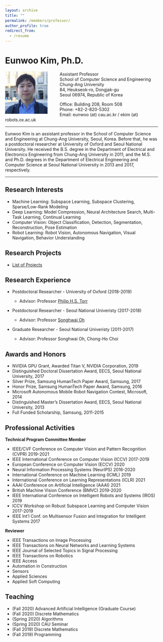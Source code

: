 ```yaml
---
layout: archive
title: ""
permalink: /members/professor/
author_profile: true
redirect_from:
  - /resume
---
```


# Eunwoo Kim, Ph.D.

<img src='/images/IMG_6690_small.jpg' width="140" align="left" style="margin-right:40px">      

Assistant Professor      
School of Computer Science and Engineering        
Chung-Ang University    
84, Heukseok-ro, Dongjak-gu       
Seoul 06974, Republic of Korea 

Office: Building 208, Room 508   
Phone: +82-2-820-5302     
Email: eunwoo (at) cau.ac.kr / ekim (at) robots.ox.ac.uk      

-------
Eunwoo Kim is an assistant professor in the School of Computer Science and Engineering at Chung-Ang University, Seoul, Korea. Before that, he was a postdoctoral researcher at University of Oxford and Seoul National University. He received the B.S. degree in the Department of Electrical and Electronics Engineering from Chung-Ang University in 2011, and the M.S. and Ph.D. degrees in the Department of Electrical Engineering and Computer Science at Seoul National University in 2013 and 2017, respectively.

-------

## Research Interests
- Machine Learning: Subspace Learning, Subspace Clustering, Sparse/Low-Rank Modeling
- Deep Learning: Model Compression, Neural Architecture Search, Multi-Task Learning, Continual Learning
- Computer Vision: Object Classification, Detection, Segmentation, Reconstruction, Pose Estimation
- Robot Learning: Robot Vision, Autonomous Navigation, Visual Navigation, Behavior Understanding

## Research Projects
* [List of Projects](https://vllab-cau.github.io/research/) 

## Research Experience
* Postdoctoral Researcher - University of Oxford (2018-2019)    
  * Advisor: Professor [Philip H.S. Torr](http://www.robots.ox.ac.uk/~phst/)

* Postdoctoral Researcher - Seoul National Univeristy (2017-2018)
  * Advisor: Professor [Songhwai Oh](http://rllab.snu.ac.kr/people/songhwai-oh)
  
* Graduate Researcher - Seoul National Univeristy (2011-2017)
  * Advisor: Professor Songhwai Oh, Chong-Ho Choi
   
## Awards and Honors
* NVIDIA GPU Grant, Awarded Titan V, NVIDIA Corporation, 2019
* Distinguished Doctoral Dissertation Award, EECS, Seoul National University, 2017
* Silver Prize, Samsung HumanTech Paper Award, Samsung, 2017
* Honor Prize, Samsung HumanTech Paper Award, Samsung, 2016
* Microsoft Autonomous Mobile Robot Navigation Contest, Microsoft, 2014
* Distinguished Master’s Dissertation Award, EECS, Seoul National University, 2013
* Full Funded Scholarship, Samsung, 2011-2015


## Professional Activities
**Technical Program Committee Member**
* IEEE/CVF Conference on Computer Vision and Pattern Recognition (CVPR) 2019-2021
* IEEE International Conference on Computer Vision (ICCV) 2017-2019
* European Conference on Computer Vision (ECCV) 2020
* Neural Information Processing Systems (NeurIPS) 2016-2020
* International Conference on Machine Learning (ICML) 2019
* International Conference on Learning Representations (ICLR) 2021
* AAAI Conference on Artificial Intelligence (AAAI) 2021
* British Machine Vision Conference (BMVC) 2019-2020
* IEEE International Conference on Intelligent Robots and Systems (IROS) 2019
* ICCV Workshop on Robust Subspace Learning and Computer Vision 2017-2019
* IEEE Int’l Conf.  on Multisensor Fusion and Integration for Intelligent Systems 2017

**Reviewer**
* IEEE Transactions on Image Processing 
* IEEE Transactions on Neural Networks and Learning Systems  
* IEEE Journal of Selected Topics in Signal Processing 
* IEEE Transactions on Robotics 
* IEEE Access 
* Automation in Construction
* Sensors 
* Applied Sciences 
* Applied Soft Computing 

  
## Teaching
* (Fall 2020) Advanced Artificial Intelligence (Graduate Course)
* (Fall 2020) Discrete Mathematics
* (Spring 2020) Algorithms
* (Spring 2020) CAU Seminar
* (Fall 2019) Discrete Mathematics
* (Fall 2019) Programming
